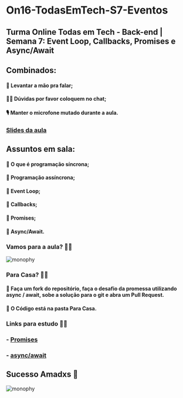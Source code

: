 
# On16-TodasEmTech-S7-Eventos

## Turma Online Todas em Tech - Back-end | Semana 7: Event Loop, Callbacks, Promises e Async/Await

## Combinados:

#### 🤚 Levantar a mão pra falar;
#### 🤷‍♀️ Dúvidas por favor coloquem no chat;
#### 🎙 Manter o microfone mutado durante a aula.

### [Slides da aula](https://docs.google.com/presentation/d/1hik5KVEutK7ec1MHRnNEDy5NikDGC8GP/edit?usp=sharing&ouid=103451384479324478678&rtpof=true&sd=true)

## Assuntos em sala: 

#### 📝 O que é programação síncrona;
#### 📝 Programação assíncrona;
#### 📝 Event Loop;
#### 📝 Callbacks;
#### 📝 Promises;
#### 📝 Async/Await.


### Vamos para a aula? 👩‍💻 
![monophy](https://media.giphy.com/media/TRUJ0BJOxOmru/giphy.gif)

### Para Casa? 👩‍💻 

#### 📝 Faça um fork do repositório, faça o desafio da promessa utilizando async / await, sobe a solução para o git e abra um Pull Request. 
#### 📝 O Código está na pasta Para Casa.


### Links para estudo 👩‍💻
### - [Promises](https://medium.com/trainingcenter/entendendo-promises-de-uma-vez-por-todas-32442ec725c2)

### -  [async/await](https://medium.com/balta-io/nodejs-async-await-21ca3636252a)


## Sucesso Amadxs 🥰


![monophy](https://user-images.githubusercontent.com/66445871/132948479-b243916d-9fbf-4f84-aec2-07e21374f8e7.gif)





